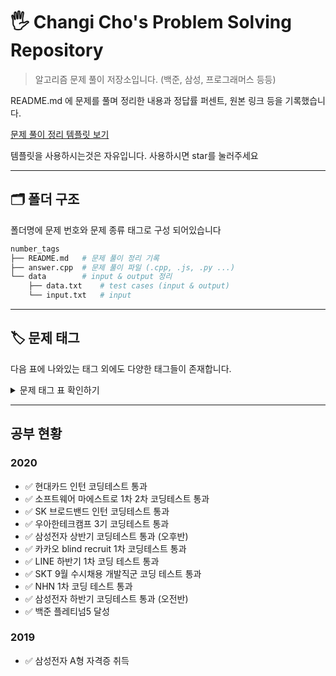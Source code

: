 # 🖐 Changi Cho's Problem Solving Repository

> 알고리즘 문제 풀이 저장소입니다. (백준, 삼성, 프로그래머스 등등)

README.md 에 문제를 풀며 정리한 내용과 정답률 퍼센트, 원본 링크 등을 기록했습니다.

[문제 풀이 정리 템플릿 보기]("./templates/c++/boj/README.md")

템플릿을 사용하시는것은 자유입니다. 사용하시면 star를 눌러주세요

---

## 🗂 폴더 구조

폴더명에 문제 번호와 문제 종류 태그로 구성 되어있습니다

```sh
number_tags
├── README.md   # 문제 풀이 정리 기록
├── answer.cpp  # 문제 풀이 파일 (.cpp, .js, .py ...)
└── data        # input & output 정리
    ├── data.txt    # test cases (input & output)
    └── input.txt   # input
```

---

## 🏷 문제 태그

다음 표에 나와있는 태그 외에도 다양한 태그들이 존재합니다.

<details><summary>문제 태그 표 확인하기</summary>

|    태그명    |          의미           |
| :----------: | :---------------------: |
| backtracking |        백트래킹         |
|     bfs      |     너비 우선 탐색      |
|     big      |       매우 큰 수        |
|    brute     | 부르트 포스 (전부 대입) |
| combination  |          조합           |
|     dfs      |     깊이 우선 탐색      |
|    divide    |     분할 정복 기법      |
|   dynamic    |       동적계획법        |
|   extreme    |    최대 최소 값 찾기    |
|     find     |          검색           |
|    graph     |         그래프          |
|    greedy    |      탐욕 알고리즘      |
|  iteration   |         반복문          |
|     list     |    큐, 스택, 리스트     |
|     mod      |         나머지          |
|   notation   |        진법 문제        |
|    number    |    정수론 (소수...)     |
|  recursive   |          재귀           |
|   sequence   |          순열           |
|  simulation  |       시뮬레이션        |
|     sort     |          정렬           |
|    string    |         문자열          |
|    table     |     key, value 구조     |
|     tree     |        트리 구조        |
|    unique    |   유일한 값들의 집합    |

</details>

---

## 공부 현황

### 2020

- ✅ 현대카드 인턴 코딩테스트 통과
- ✅ 소프트웨어 마에스트로 1차 2차 코딩테스트 통과
- ✅ SK 브로드밴드 인턴 코딩테스트 통과
- ✅ 우아한테크캠프 3기 코딩테스트 통과
- ✅ 삼성전자 상반기 코딩테스트 통과 (오후반)
- ✅ 카카오 blind recruit 1차 코딩테스트 통과
- ✅ LINE 하반기 1차 코딩 테스트 통과
- ✅ SKT 9월 수시채용 개발직군 코딩 테스트 통과
- ✅ NHN 1차 코딩 테스트 통과
- ✅ 삼성전자 하반기 코딩테스트 통과 (오전반)
- ✅ 백준 플레티넘5 달성

### 2019

- ✅ 삼성전자 A형 자격증 취득
